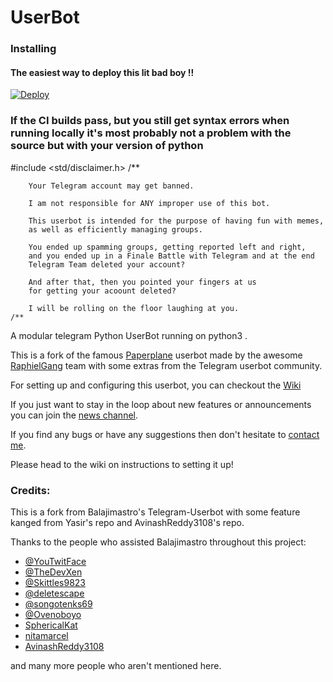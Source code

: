 # UserBot

### Installing

#### The easiest way to deploy this lit bad boy !!

[![Deploy](https://www.herokucdn.com/deploy/button.svg)](https://heroku.com/deploy?template=https://github.com/anonyCrew/UserBot-1/tree/sql-extended)

### If the CI builds pass, but you still get syntax errors when running locally it's most probably not a problem with the source but with your version of python


#include <std/disclaimer.h>
    /**
    
        Your Telegram account may get banned.

        I am not responsible for ANY improper use of this bot.

        This userbot is intended for the purpose of having fun with memes,
        as well as efficiently managing groups.

        You ended up spamming groups, getting reported left and right,
        and you ended up in a Finale Battle with Telegram and at the end
        Telegram Team deleted your account?

        And after that, then you pointed your fingers at us
        for getting your acoount deleted?

        I will be rolling on the floor laughing at you.
    /**

A modular telegram Python UserBot running on python3 .

This is a fork of the famous [Paperplane](https://github.com/RaphielGang/Telegram-UserBot) userbot made by the awesome [RaphielGang](https://github.com/RaphielGang) team with some extras from the Telegram userbot community.

For setting up and configuring this userbot, you can checkout the [Wiki](https://telegra.ph/How-to-host-a-Telegram-Userbot-07-24)

If you just want to stay in the loop about new features or
announcements you can join the [news channel](https://t.me/PaperplaneExtended).

If you find any bugs or have any suggestions then don't hesitate to [contact me](https://t.me/spyderzzz).

Please head to the wiki on instructions to setting it up!

### Credits:

This is a fork from Balajimastro's Telegram-Userbot with some feature kanged from Yasir's repo and AvinashReddy3108's repo.

Thanks to the people who assisted Balajimastro throughout this project:


* [@YouTwitFace](https://github.com/YouTwitFace)
* [@TheDevXen](https://github.com/TheDevXen)
* [@Skittles9823](https://github.com/Skittles9823)
* [@deletescape](https://github.com/deletescape)
* [@songotenks69](https://github.com/songotenks69)
* [@Ovenoboyo](https://github.com/Ovenoboyo)
* [SphericalKat](https://github.com/ATechnoHazard)
* [nitamarcel](https://github.com/nitanmarcel)
* [AvinashReddy3108](https://github.com/AvinashReddy3108)

and many more people who aren't mentioned here.


